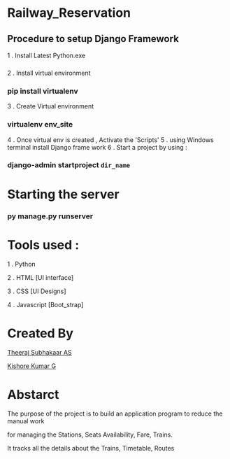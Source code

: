 # Railway_Reservation

## Procedure to setup Django Framework

1 . Install Latest Python.exe
###
2 . Install virtual environment
### pip install virtualenv
3 . Create Virtual environment 
### virtualenv env_site
4 . Once virtual env is created , Activate the 'Scripts'
5 . using Windows terminal install Django frame work 
6 . Start a project by using :
### django-admin startproject `dir_name`

# Starting the server
### py manage.py runserver

# Tools used :
1 . Python 

2 . HTML [UI interface]

3 . CSS [UI Designs]

4 . Javascript [Boot_strap]

# Created By
[Theeraj Subhakaar AS](https://github.com/TheerajSubhakaarAS/)

[Kishore Kumar G](https://github.com/Kishore-kumar07/)


# Abstarct

The purpose of the project is to build an application program to reduce the manual work 

for managing the  Stations,  Seats Availability,  Fare, Trains. 

It tracks all the details about the Trains, Timetable, Routes
